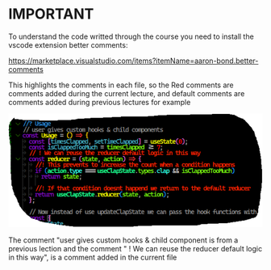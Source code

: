# IMPORTANT

To understand the code writted through the course you need to install the vscode
extension better comments:

https://marketplace.visualstudio.com/items?itemName=aaron-bond.better-comments

This highlights the comments in each file, so the Red comments are comments added during
the current lecture, and default comments are comments added during previous lectures for
example

![Example](./Comments.PNG)

The comment "user gives custom hooks & child component is from a previous lection
and the comment " ! We can reuse the reducer default logic in this way", is a comment
added in the current file
